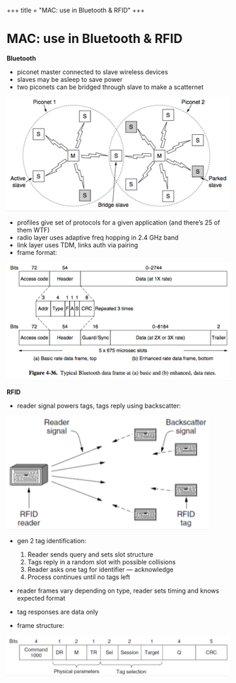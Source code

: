 +++
title = "MAC: use in Bluetooth & RFID"
+++

# MAC: use in Bluetooth & RFID
**Bluetooth**

- piconet master connected to slave wireless devices
- slaves may be asleep to save power
- two piconets can be bridged through slave to make a scatternet

![screenshot.png](4f23b094f7fad480fcbf760ff5304b6d.png)

- profiles give set of protocols for a given application (and there’s 25 of them WTF)
- radio layer uses adaptive freq hopping in 2.4 GHz band
- link layer uses TDM, links auth via pairing
- frame format:

![screenshot.png](a2ee8019c9a5cca230bb3b7b7a6c4732.png)

**RFID**

- reader signal powers tags, tags reply using backscatter:

![screenshot.png](602a12f8a67d51f5188925a231fb9c13.png)

- gen 2 tag identification:

    1. Reader sends query and sets slot structure
    2. Tags reply in a random slot with possible collisions
    3. Reader asks one tag for identifier — acknowledge
    4. Process continues until no tags left

- reader frames vary depending on type, reader sets timing and knows expected format
- tag responses are data only
- frame structure:

![screenshot.png](e8fed776415462764a16704acb52b44d.png)

